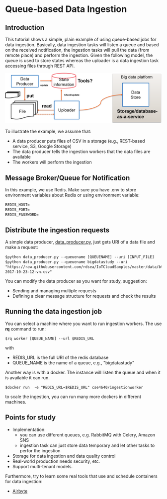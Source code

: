 # Queue-based Data Ingestion

## Introduction
This tutorial shows a simple, plain example of using queue-based jobs for data ingestion. Basically, data ingestion tasks will listen a queue and based on the received notification, the ingestion tasks will pull the data (from remote place) and perform the ingestion. Given the following model, the queue is used to store states whereas the uploader is a data ingestion task accessing files through REST API.

![A model of ingestion of files](filedataingestion.png)

To illustrate the example, we assume that:
* A data producer puts files of CSV in a storage (e.g., REST-based service, S3, Google Storage)
* The data producer tells the ingestion workers that the data files are available
* The workers will perform the ingestion

## Message Broker/Queue for Notification
In this example, we use Redis. Make sure you have .env to store environment variables about Redis or using environment variable:

```
REDIS_HOST=
REDIS_PORT=
REDIS_PASSWORD=
```
## Distribute the ingestion requests

A simple data producer, [data_producer.py](data_producer.py), just gets URI of a data file and make a request:
```
$python data_producer.py --queuename [QUEUENAME] --uri [INPUT_FILE]
$python data_producer.py --queuename bigdatastudy --uri "https://raw.githubusercontent.com/rdsea/IoTCloudSamples/master/data/bts/alarm-2017-10-23-12-vn.csv"
```
You can modify the data producer as you want for study, suggestion:
* Sending and managing multiple requests
* Defining a clear message structure for requests and check the results


## Running the data ingestion job
You can select a machine where you want to run ingestion workers. The use **rq** command to run:
```
$rq worker [QUEUE_NAME] --url $REDIS_URL
```
with
* REDIS_URL is the full URI of the redis database
* QUEUE_NAME is the name of a queue, e.g., "bigdatastudy"

Another way is with a docker. The instance will listen the queue and when it is available it can run.

```
$docker run  -e "REDIS_URL=$REDIS_URL" cse4640/ingestionworker
```
to scale the ingestion, you can run many more dockers in different machines.

## Points for study
* Implementation:
  - you can use different queues, e.g. RabbitMQ with Celery, Amazon SNS
  - ingestion task can just store data temporary and let other tasks to perfor the ingestion
* Storage for data ingestion and data quality control
* Real-world production needs security, etc.
* Support multi-tenant models.

Furthermore, try to learn some real tools that use and schedule containers for data ingestion:

* [Airbyte](https://airbyte.com/)
